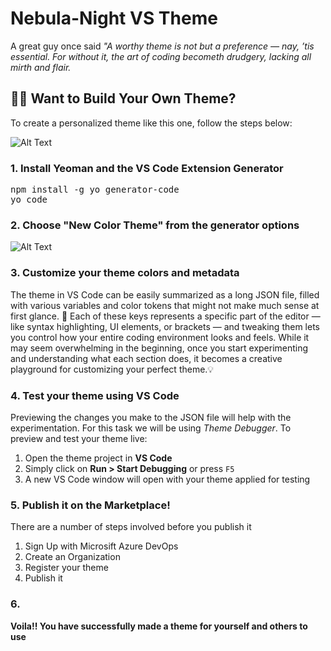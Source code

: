 # Nebula-Night VS Theme

A great guy once said *"A worthy theme is not but a preference — nay, ’tis essential. For without it, the art of coding becometh drudgery, lacking all mirth and flair.*

## 🧙‍♂️ Want to Build Your Own Theme?

To create a personalized theme like this one, follow the steps below:

![Alt Text](https://github.com/Jasskaran-Singh-Shangari/Nebula-Night-VS-Theme/blob/main/assets/image.png)

### 1. Install Yeoman and the VS Code Extension Generator
<pre>
npm install -g yo generator-code
yo code
</pre>
  
### 2. Choose "New Color Theme" from the generator options

![Alt Text](https://github.com/Jasskaran-Singh-Shangari/Nebula-Night-VS-Theme/blob/main/assets/Theme-Explored%20page.png)

### 3. Customize your theme colors and metadata
The theme in VS Code can be easily summarized as a long JSON file, filled with various variables and color tokens that might not make much sense at first glance. 🎨
Each of these keys represents a specific part of the editor — like syntax highlighting, UI elements, or brackets — and tweaking them lets you control how your entire coding environment looks and feels.
While it may seem overwhelming in the beginning, once you start experimenting and understanding what each section does, it becomes a creative playground for customizing your perfect theme.💡

### 4. Test your theme using VS Code
Previewing the changes you make to the JSON file will help with the experimentation. For this task we will be using *Theme Debugger*.
To preview and test your theme live:

1. Open the theme project in **VS Code**
2. Simply click on **Run > Start Debugging** or press `F5`
3. A new VS Code window will open with your theme applied for testing

### 5. Publish it on the Marketplace!
There are a number of steps involved before you publish it
1. Sign Up with Microsift Azure DevOps
2. Create an Organization
3. Register your theme
4. Publish it

### 6. 

**Voila!! You have successfully made a theme for yourself and others to use**
